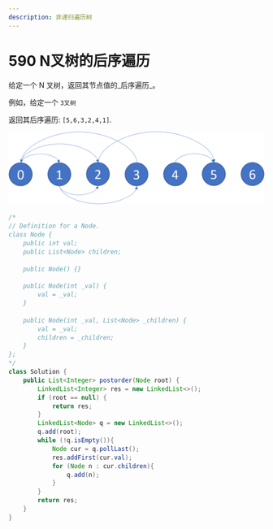 ```yaml
---
description: 非递归遍历树
---
```


# 590 N叉树的后序遍历

给定一个 N 叉树，返回其节点值的_后序遍历_。

例如，给定一个 `3叉树` 

返回其后序遍历: `[5,6,3,2,4,1]`.

![](../../.gitbook/assets/image%20%285%29.png)

```java
/*
// Definition for a Node.
class Node {
    public int val;
    public List<Node> children;

    public Node() {}

    public Node(int _val) {
        val = _val;
    }

    public Node(int _val, List<Node> _children) {
        val = _val;
        children = _children;
    }
};
*/
class Solution {
    public List<Integer> postorder(Node root) {
        LinkedList<Integer> res = new LinkedList<>();
        if (root == null) {
            return res;
        }
        LinkedList<Node> q = new LinkedList<>();
        q.add(root);
        while (!q.isEmpty()){
            Node cur = q.pollLast();
            res.addFirst(cur.val);
            for (Node n : cur.children){
                q.add(n);
            }
        }
        return res;
    }
}
```

